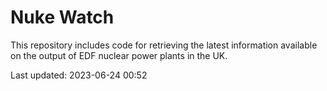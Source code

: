 # Nuke Watch

This repository includes code for retrieving the latest information available on the output of EDF nuclear power plants in the UK.

Last updated: 2023-06-24 00:52